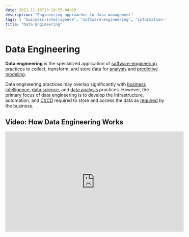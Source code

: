 ```yaml
---
date: 2021-11-16T13:19:25-04:00
description: "Engineering approaches to data management"
tags: [ "business-intelligence", "software-engineering", "information-technology" ]
title: "Data Engineering"
---
```


# Data Engineering

**Data engineering** is the specialized application of [software-engineering](software-engineering.md) practices to collect, transform, and store data for [analysis](data-analysis.md) and [predictive modeling](data-science.md).

Data engineering practices may overlap significantly with [business intelligence](business-intelligence.md), [data science](data-science.md), and [data analysis](data-analysis.md) practices. However, the primary focus of data engineering is to develop the infrastructure, automation, and [CI/CD](ci-cd.md) required to store and access the data as [required](requirements.md) by the business.

## Video: How Data Engineering Works

<iframe width="560" height="315" src="https://www.youtube.com/embed/qWru-b6m030" title="YouTube video player" frameborder="0" allow="accelerometer; autoplay; clipboard-write; encrypted-media; gyroscope; picture-in-picture" allowfullscreen></iframe>
